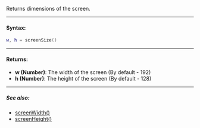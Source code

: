 Returns dimensions of the screen.

---

#### Syntax:
```lua
w, h = screenSize()
```

---

#### Returns:

* **w (Number)**: The width of the screen (By default - 192)
* **h (Number)**: The height of the screen (By default - 128)

---

##### See also:

* [screenWidth()](screenWidth.md)
* [screenHeight()](screenHeight.md)
